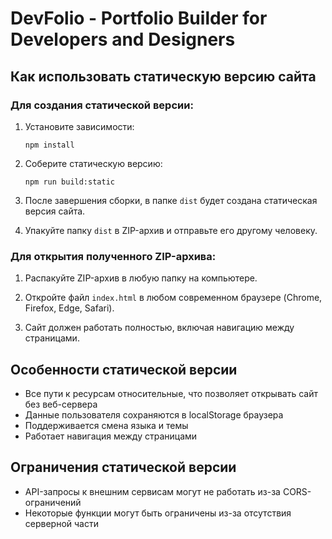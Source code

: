 # DevFolio - Portfolio Builder for Developers and Designers

## Как использовать статическую версию сайта

### Для создания статической версии:

1. Установите зависимости:
   ```
   npm install
   ```

2. Соберите статическую версию:
   ```
   npm run build:static
   ```

3. После завершения сборки, в папке `dist` будет создана статическая версия сайта.

4. Упакуйте папку `dist` в ZIP-архив и отправьте его другому человеку.

### Для открытия полученного ZIP-архива:

1. Распакуйте ZIP-архив в любую папку на компьютере.

2. Откройте файл `index.html` в любом современном браузере (Chrome, Firefox, Edge, Safari).

3. Сайт должен работать полностью, включая навигацию между страницами.

## Особенности статической версии

- Все пути к ресурсам относительные, что позволяет открывать сайт без веб-сервера
- Данные пользователя сохраняются в localStorage браузера
- Поддерживается смена языка и темы
- Работает навигация между страницами

## Ограничения статической версии

- API-запросы к внешним сервисам могут не работать из-за CORS-ограничений
- Некоторые функции могут быть ограничены из-за отсутствия серверной части
